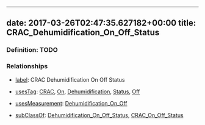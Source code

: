 
---
date: 2017-03-26T02:47:35.627182+00:00
title: CRAC_Dehumidification_On_Off_Status
---
### Definition: TODO

### Relationships

* [label](http://www.w3.org/2000/01/rdf-schema#label): CRAC Dehumidification On Off Status

* [usesTag](https://brickschema.org/schema/1.0/BrickFrame#usesTag): [CRAC](https://brickschema.org/schema/1.0/BrickTag#CRAC), [On](https://brickschema.org/schema/1.0/BrickTag#On), [Dehumidification](https://brickschema.org/schema/1.0/BrickTag#Dehumidification), [Status](https://brickschema.org/schema/1.0/BrickTag#Status), [Off](https://brickschema.org/schema/1.0/BrickTag#Off)

* [usesMeasurement](https://brickschema.org/schema/1.0/BrickFrame#usesMeasurement): [Dehumidification_On_Off](https://brickschema.org/schema/1.0/Brick#Dehumidification_On_Off)

* [subClassOf](http://www.w3.org/2000/01/rdf-schema#subClassOf): [Dehumidification_On_Off_Status](https://brickschema.org/schema/1.0/Brick#Dehumidification_On_Off_Status), [CRAC_On_Off_Status](https://brickschema.org/schema/1.0/Brick#CRAC_On_Off_Status)
